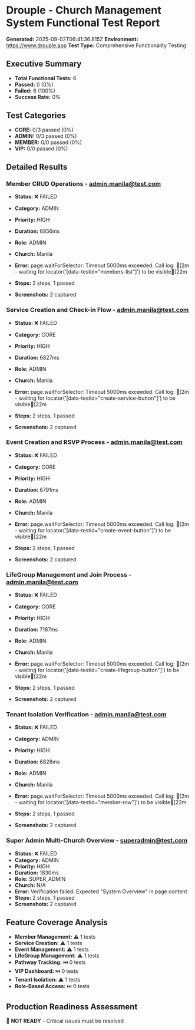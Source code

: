# Drouple - Church Management System Functional Test Report
**Generated:** 2025-09-02T06:41:36.815Z
**Environment:** https://www.drouple.app
**Test Type:** Comprehensive Functionality Testing

## Executive Summary
- **Total Functional Tests:** 6
- **Passed:** 0 (0%)
- **Failed:** 6 (100%)
- **Success Rate:** 0%

## Test Categories
- **CORE:** 0/3 passed (0%)
- **ADMIN:** 0/3 passed (0%)
- **MEMBER:** 0/0 passed (0%)
- **VIP:** 0/0 passed (0%)

## Detailed Results


### Member CRUD Operations - admin.manila@test.com
- **Status:** ❌ FAILED
- **Category:** ADMIN
- **Priority:** HIGH
- **Duration:** 6856ms
- **Role:** ADMIN
- **Church:** Manila
- **Error:** page.waitForSelector: Timeout 5000ms exceeded.
Call log:
[2m  - waiting for locator('[data-testid="members-list"]') to be visible[22m

- **Steps:** 2 steps, 1 passed
- **Screenshots:** 2 captured

### Service Creation and Check-in Flow - admin.manila@test.com
- **Status:** ❌ FAILED
- **Category:** CORE
- **Priority:** HIGH
- **Duration:** 6827ms
- **Role:** ADMIN
- **Church:** Manila
- **Error:** page.waitForSelector: Timeout 5000ms exceeded.
Call log:
[2m  - waiting for locator('[data-testid="create-service-button"]') to be visible[22m

- **Steps:** 2 steps, 1 passed
- **Screenshots:** 2 captured

### Event Creation and RSVP Process - admin.manila@test.com
- **Status:** ❌ FAILED
- **Category:** CORE
- **Priority:** HIGH
- **Duration:** 6791ms
- **Role:** ADMIN
- **Church:** Manila
- **Error:** page.waitForSelector: Timeout 5000ms exceeded.
Call log:
[2m  - waiting for locator('[data-testid="create-event-button"]') to be visible[22m

- **Steps:** 2 steps, 1 passed
- **Screenshots:** 2 captured

### LifeGroup Management and Join Process - admin.manila@test.com
- **Status:** ❌ FAILED
- **Category:** CORE
- **Priority:** HIGH
- **Duration:** 7187ms
- **Role:** ADMIN
- **Church:** Manila
- **Error:** page.waitForSelector: Timeout 5000ms exceeded.
Call log:
[2m  - waiting for locator('[data-testid="create-lifegroup-button"]') to be visible[22m

- **Steps:** 2 steps, 1 passed
- **Screenshots:** 2 captured

### Tenant Isolation Verification - admin.manila@test.com
- **Status:** ❌ FAILED
- **Category:** ADMIN
- **Priority:** HIGH
- **Duration:** 6828ms
- **Role:** ADMIN
- **Church:** Manila
- **Error:** page.waitForSelector: Timeout 5000ms exceeded.
Call log:
[2m  - waiting for locator('[data-testid="member-row"]') to be visible[22m

- **Steps:** 2 steps, 1 passed
- **Screenshots:** 2 captured

### Super Admin Multi-Church Overview - superadmin@test.com
- **Status:** ❌ FAILED
- **Category:** ADMIN
- **Priority:** HIGH
- **Duration:** 1830ms
- **Role:** SUPER_ADMIN
- **Church:** N/A
- **Error:** Verification failed: Expected "System Overview" in page content
- **Steps:** 2 steps, 1 passed
- **Screenshots:** 2 captured


## Feature Coverage Analysis
- **Member Management:** ⚠️ 1 tests
- **Service Creation:** ⚠️ 1 tests
- **Event Management:** ⚠️ 1 tests
- **LifeGroup Management:** ⚠️ 1 tests
- **Pathway Tracking:** ⏭️ 0 tests
- **VIP Dashboard:** ⏭️ 0 tests
- **Tenant Isolation:** ⚠️ 1 tests
- **Role-Based Access:** ⏭️ 0 tests

## Production Readiness Assessment
🔴 **NOT READY** - Critical issues must be resolved